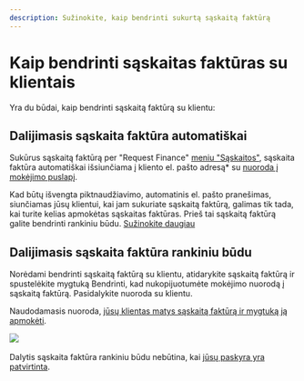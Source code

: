 ```yaml
---
description: Sužinokite, kaip bendrinti sukurtą sąskaitą faktūrą
---
```


# Kaip bendrinti sąskaitas faktūras su klientais

Yra du būdai, kaip bendrinti sąskaitą faktūrą su klientu:

## Dalijimasis sąskaita faktūra automatiškai <a href="#h_3e7d55056c" id="h_3e7d55056c"></a>

Sukūrus sąskaitą faktūrą per "Request Finance" [meniu "Sąskaitos"](https://app.request.finance/get-paid/sent), sąskaita faktūra automatiškai išsiunčiama į kliento el. pašto adresą\* su [nuoroda į mokėjimo puslapį](https://help.request.finance/en/articles/9909205-what-does-my-client-see-when-they-receive-an-invoice-from-me).

Kad būtų išvengta piktnaudžiavimo, automatinis el. pašto pranešimas, siunčiamas jūsų klientui, kai jam sukuriate sąskaitą faktūrą, galimas tik tada, kai turite kelias apmokėtas sąskaitas faktūras. Prieš tai sąskaitą faktūrą galite bendrinti rankiniu būdu. [Sužinokite daugiau](https://help.request.finance/en/articles/9914710-how-do-i-get-my-account-validated-so-invoices-can-be-sent-automatically)

## Dalijimasis sąskaita faktūra rankiniu būdu <a href="#h_9c79e32e62" id="h_9c79e32e62"></a>

Norėdami bendrinti sąskaitą faktūrą su klientu, atidarykite sąskaitą faktūrą ir spustelėkite mygtuką Bendrinti, kad nukopijuotumėte mokėjimo nuorodą į sąskaitą faktūrą. Pasidalykite nuoroda su klientu.

Naudodamasis nuoroda, [jūsų klientas matys sąskaitą faktūrą ir mygtuką ją apmokėti](https://help.request.finance/en/articles/9909205-what-does-my-client-see-when-they-receive-an-invoice-from-me#h_9187faec64).

[![](https://downloads.intercomcdn.com/i/o/1189243332/57653ae78b318efea4bab2f9/image.png?expires=1751479200\&signature=217d4699ebb998b2615ed6b4824ce26adc8f741d0d05dcb1789f7e8b8f359dca\&req=dSEvH8t6noJcW%2FMW3nq%2Bga%2BoNGcUMWzkieJzop%2BXh%2Bwupv3KhBZ0UuvKakqf%0ACCp1o7iUbi3tTDOMwWOAOfD%2B8%2BM%3D%0A)](https://downloads.intercomcdn.com/i/o/1189243332/57653ae78b318efea4bab2f9/image.png?expires=1751479200\&signature=217d4699ebb998b2615ed6b4824ce26adc8f741d0d05dcb1789f7e8b8f359dca\&req=dSEvH8t6noJcW%2FMW3nq%2Bga%2BoNGcUMWzkieJzop%2BXh%2Bwupv3KhBZ0UuvKakqf%0ACCp1o7iUbi3tTDOMwWOAOfD%2B8%2BM%3D%0A)\
\
Dalytis sąskaita faktūra rankiniu būdu nebūtina, kai [jūsų paskyra yra patvirtinta](https://help.request.finance/en/articles/9914710-how-do-i-get-my-account-validated-so-invoices-can-be-sent-automatically).
